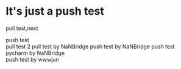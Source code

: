 # It's just a push test  
pull test,next  

push test  
pull test 2
pull test by NaNBridge
push test by NaNBridge
push test pycharm by NaNBridge  
push test by wwwjun